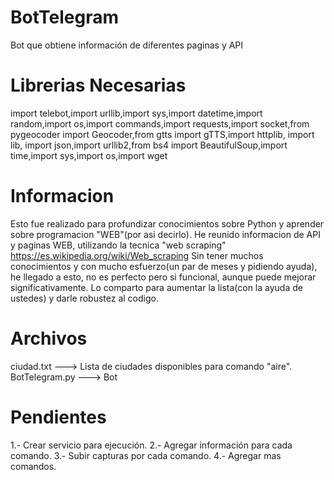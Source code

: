# BotTelegram
Bot que obtiene información de diferentes paginas y API

# Librerias Necesarias
import telebot,import urllib,import sys,import datetime,import random,import os,import commands,import requests,import socket,from pygeocoder import Geocoder,from gtts import gTTS,import httplib, import lib, import json,import urllib2,from bs4 import BeautifulSoup,import time,import sys,import os,import wget

# Informacion
Esto fue realizado para profundizar conocimientos sobre Python y aprender sobre programacion "WEB"(por asi decirlo).
He reunido informacion de API y paginas WEB, utilizando la tecnica "web scraping" https://es.wikipedia.org/wiki/Web_scraping
Sin tener muchos conocimientos y con mucho esfuerzo(un par de meses y pidiendo ayuda), he llegado a esto, no es perfecto pero si funcional, aunque puede mejorar significativamente.
Lo comparto para aumentar la lista(con la ayuda de ustedes) y darle robustez al codigo.

# Archivos

ciudad.txt        ---> Lista de ciudades disponibles para comando "aire".
BotTelegram.py    ---> Bot



# Pendientes
1.- Crear servicio para ejecución.
2.- Agregar información para cada comando.
3.- Subir capturas por cada comando.
4.- Agregar mas comandos.

